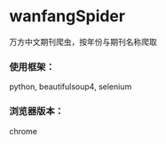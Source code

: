 # wanfangSpider
万方中文期刊爬虫，按年份与期刊名称爬取

### 使用框架： 
python, beautifulsoup4, selenium
### 浏览器版本： 
chrome 
